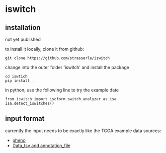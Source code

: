 # iswitch

## installation

not yet published

to install it locally, clone it from github: 

    git clone https://github.com/strasserle/iswitch
    
change into the outer folder 'iswitch' and install the package

    cd iswtich
    pip install .
    
in python, use the following line to try the example date 
    
    from iswitch import isoform_switch_analyzer as isa
    isa.detect_iswitches()

## input format

currently the input needs to be exactly like the TCGA example data
sources: 
- [pheno](https://xenabrowser.net/datapages/?dataset=TCGA_phenotype_denseDataOnlyDownload.tsv&host=https%3A%2F%2Fpancanatlas.xenahubs.net&removeHub=https%3A%2F%2Fxena.treehouse.gi.ucsc.edu%3A443)
- [Data_tsv and annotation_file](https://xenabrowser.net/datapages/?dataset=tcga_Kallisto_tpm&host=https%3A%2F%2Ftoil.xenahubs.net&removeHub=https%3A%2F%2Fxena.treehouse.gi.ucsc.edu%3A443)
